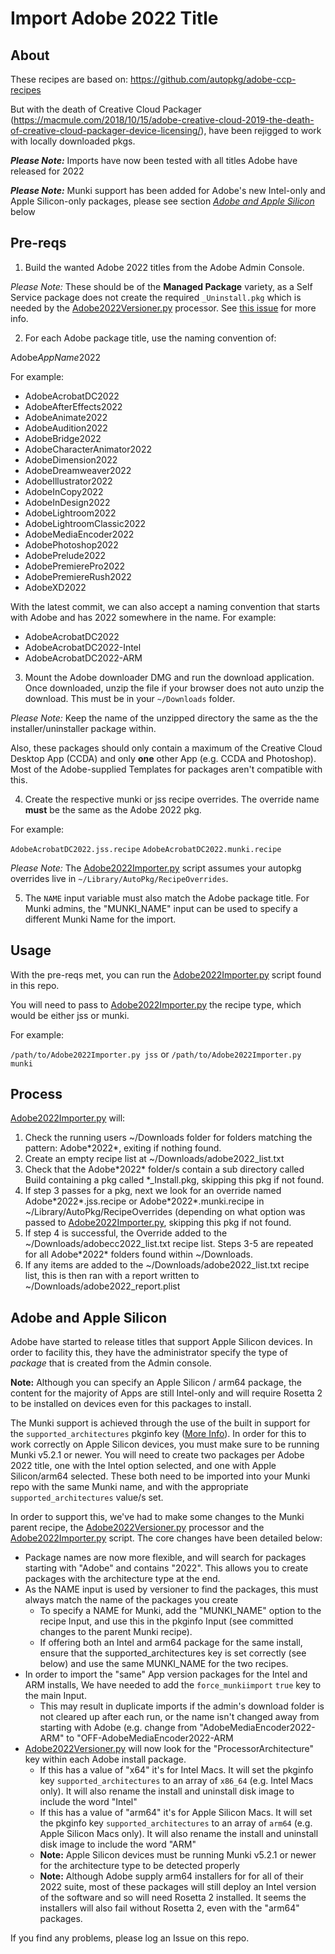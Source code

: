 # Import Adobe 2022 Title

## About
These recipes are based on: https://github.com/autopkg/adobe-ccp-recipes

But with the death of Creative Cloud Packager (https://macmule.com/2018/10/15/adobe-creative-cloud-2019-the-death-of-creative-cloud-packager-device-licensing/), have been rejigged to work with locally downloaded pkgs.

***Please Note:*** Imports have now been tested with all titles Adobe have released for 2022

***Please Note:*** Munki support has been added for Adobe's new Intel-only and Apple Silicon-only packages, please see section *[Adobe and Apple Silicon](https://github.com/autopkg/dataJAR-recipes/blob/master/Adobe%202022/README.md#adobe-and-apple-silicon)* below

## Pre-reqs

1) Build the wanted Adobe 2022 titles from the Adobe Admin Console.

*Please Note:* These should be of the **Managed Package** variety, as a Self Service package does not create the required `_Uninstall.pkg` which is needed by the [Adobe2022Versioner.py](https://github.com/autopkg/dataJAR-recipes/blob/master/Adobe%202022/Adobe2022Versioner.py) processor. See [this issue](https://github.com/autopkg/dataJAR-recipes/issues/39) for more info.

2) For each Adobe package title, use the naming convention of:

Adobe*AppName*2022

For example:

- AdobeAcrobatDC2022   
- AdobeAfterEffects2022   
- AdobeAnimate2022    
- AdobeAudition2022   
- AdobeBridge2022   
- AdobeCharacterAnimator2022  
- AdobeDimension2022    
- AdobeDreamweaver2022  
- AdobeIllustrator2022    
- AdobeInCopy2022   
- AdobeInDesign2022  
- AdobeLightroom2022  
- AdobeLightroomClassic2022   
- AdobeMediaEncoder2022   
- AdobePhotoshop2022    
- AdobePrelude2022   
- AdobePremierePro2022   
- AdobePremiereRush2022   
- AdobeXD2022

With the latest commit, we can also accept a naming convention that starts with Adobe and has 2022 somewhere in the name. For example:

- AdobeAcrobatDC2022
- AdobeAcrobatDC2022-Intel
- AdobeAcrobatDC2022-ARM

3) Mount the Adobe downloader DMG and run the download application. Once downloaded, unzip the file if your browser does not auto unzip the download. This must be in your `~/Downloads` folder.

*Please Note:* Keep the name of the unzipped directory the same as the the installer/uninstaller package within.

Also, these packages should only contain a maximum of the Creative Cloud Desktop App (CCDA) and only **one** other App (e.g. CCDA and Photoshop). Most of the Adobe-supplied Templates for packages aren't compatible with this.

4) Create the respective munki or jss recipe overrides. The override name **must** be the same as the Adobe 2022 pkg. 

For example:

`AdobeAcrobatDC2022.jss.recipe`
`AdobeAcrobatDC2022.munki.recipe`

*Please Note:* The [Adobe2022Importer.py](https://github.com/autopkg/dataJAR-recipes/blob/master/Adobe%202022/Adobe2022Importer.py) script assumes your autopkg overrides live in `~/Library/AutoPkg/RecipeOverrides`.

5) The `NAME` input variable must also match the Adobe package title. For Munki admins, the "MUNKI_NAME" input can be used to specify a different Munki Name for the import.

## Usage

With the pre-reqs met, you can run the [Adobe2022Importer.py](https://github.com/autopkg/dataJAR-recipes/blob/master/Adobe%202022/Adobe2022Importer.py) script found in this repo.

You will need to pass to [Adobe2022Importer.py](https://github.com/autopkg/dataJAR-recipes/blob/master/Adobe%202022/Adobe2022Importer.py) the recipe type, which would be either jss or munki.

For example:

`/path/to/Adobe2022Importer.py jss` or `/path/to/Adobe2022Importer.py munki`

## Process
[Adobe2022Importer.py](https://github.com/autopkg/dataJAR-recipes/blob/master/Adobe%202022/Adobe2022Importer.py) will:

1. Check the running users ~/Downloads folder for folders matching the pattern: Adobe&ast;2022&ast;, exiting if nothing found.
2. Create an empty recipe list at ~/Downloads/adobe2022_list.txt
3. Check that the Adobe&ast;2022&ast; folder/s contain a sub directory called Build containing a pkg called \*\_Install.pkg, skipping this pkg if not found.
4. If step 3 passes for a pkg, next we look for an override named Adobe&ast;2022&ast;.jss.recipe or Adobe&ast;2022&ast;.munki.recipe in ~/Library/AutoPkg/RecipeOverrides (depending on what option was passed to [Adobe2022Importer.py](https://github.com/autopkg/dataJAR-recipes/blob/master/Adobe%202022/Adobe2022Importer.py), skipping this pkg if not found.
5. If step 4 is successful, the Override added to the ~/Downloads/adobecc2022_list.txt recipe list. Steps 3-5 are repeated for all Adobe&ast;2022&ast; folders found within ~/Downloads.
6. If any items are added to the ~/Downloads/adobe2022_list.txt recipe list, this is then ran with a report written to ~/Downloads/adobe2022_report.plist

## Adobe and Apple Silicon

Adobe have started to release titles that support Apple Silicon devices. In order to facility this, they have the administrator specify the type of *package* that is created from the Admin console. 

**Note:** Although you can specify an Apple Silicon / arm64 package, the content for the majority of Apps are still Intel-only and will require Rosetta 2 to be installed on devices even for this packages to install.

The Munki support is achieved through the use of the built in support for the `supported_architectures` pkginfo key ([More Info](https://github.com/munki/munki/wiki/Supported-Pkginfo-Keys)). In order for this to work correctly on Apple Silicon devices, you must make sure to be running Munki v5.2.1 or newer. You will need to create two packages per Adobe 2022 title, one with the Intel option selected, and one with Apple Silicon/arm64 selected. These both need to be imported into your Munki repo with the same Munki name, and with the appropriate `supported_architectures` value/s set.

In order to support this, we've had to make some changes to the Munki parent recipe, the [Adobe2022Versioner.py](https://github.com/autopkg/dataJAR-recipes/blob/master/Adobe%202022/Adobe2022Versioner.py) processor and the [Adobe2022Importer.py](https://github.com/autopkg/dataJAR-recipes/blob/master/Adobe%202022/Adobe2022Importer.py) script. The core changes have been detailed below:

- Package names are now more flexible, and will search for packages starting with "Adobe" and contains "2022". This allows you to create packages with the architecture type at the end.
- As the NAME input is used by versioner to find the packages, this must always match the name of the packages you create
	- To specify a NAME for Munki, add the "MUNKI_NAME" option to the recipe Input, and use this in the pkginfo Input (see committed changes to the parent Munki recipe).  
	- If offering both an Intel and arm64 package for the same install, ensure that the supported_architectures key is set correctly (see below) and use the same MUNKI_NAME for the two recipes.    
- In order to import the "same" App version packages for the Intel and ARM installs, We have needed to add the `force_munkiimport` `true` key to the main Input.
	- This may result in duplicate imports if the admin's download folder is not cleared up after each run, or the name isn't changed away from starting with Adobe (e.g. change from "AdobeMediaEncoder2022-ARM" to "OFF-AdobeMediaEncoder2022-ARM
- [Adobe2022Versioner.py](https://github.com/autopkg/dataJAR-recipes/blob/master/Adobe%202022/Adobe2022Versioner.py) will now look for the "ProcessorArchitecture" key within each Adobe install package. 
	- If this has a value of "x64" it's for Intel Macs. It will set the pkginfo key `supported_architectures` to an array of `x86_64` (e.g. Intel Macs only). It will also rename the install and uninstall disk image to include the word "Intel" 
	- If this has a value of "arm64" it's for Apple Silicon Macs. It will set the pkginfo key `supported_architectures` to an array of `arm64` (e.g. Apple Silicon Macs only). It will also rename the install and uninstall disk image to include the word "ARM"
	- **Note:** Apple Silicon devices must be running Munki v5.2.1 or newer for the architecture type to be detected properly
	- **Note:** Although Adobe supply arm64 installers for for all of their 2022 suite, most of these packages will still deploy an Intel version of the software and so will need Rosetta 2 installed. It seems the installers will also fail without Rosetta 2, even with the "arm64" packages.

If you find any problems, please log an Issue on this repo.
